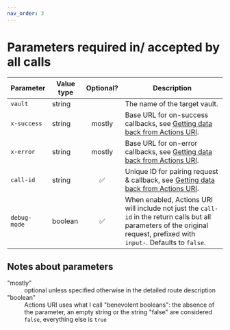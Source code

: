 ```yaml
---
nav_order: 3
---
```


# Parameters required in/ accepted by all calls

| Parameter    | Value type | Optional? | Description                                                                                                                                                                |
| ------------ | ---------- |:---------:| -------------------------------------------------------------------------------------------------------------------------------------------------------------------------- |
| `vault`      | string     |           | The name of the target vault.                                                                                                                                              |
| `x-success`  | string     |  mostly   | Base URL for on-success callbacks, see [Getting data back from Actions URI](callbacks.md).                                                                                 |
| `x-error`    | string     |  mostly   | Base URL for on-error callbacks, see [Getting data back from Actions URI](callbacks.md).                                                                                   |
| `call-id`    | string     |    ✅     | Unique ID for pairing request & callback, see [Getting data back from Actions URI](callbacks.md).                                                                          |
| `debug-mode` | boolean    |    ✅     | When enabled, Actions URI will include not just the `call-id` in the return calls but all parameters of the original request, prefixed with `input-`. Defaults to `false`. |

## Notes about parameters

<dl>
  <dt>"mostly"</dt>
  <dd>optional unless specified otherwise in the detailed route description</dd>
  <dt>"boolean"</dt>
  <dd>Actions URI uses what I call "benevolent booleans": the absence of the parameter, an empty string or the string "false" are considered <code>false</code>, everything else is <code>true</code></dd>
</dl>
